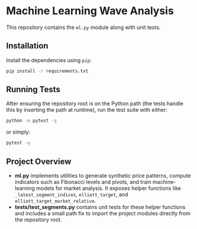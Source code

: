 # Machine Learning Wave Analysis

This repository contains the `ml.py` module along with unit tests.

## Installation

Install the dependencies using `pip`:

```bash
pip install -r requirements.txt
```

## Running Tests

After ensuring the repository root is on the Python path (the tests handle this
by inserting the path at runtime), run the test suite with either:

```bash
python -m pytest -q
```

or simply:

```bash
pytest -q
```

## Project Overview

- **ml.py** implements utilities to generate synthetic price patterns, compute
  indicators such as Fibonacci levels and pivots, and train machine-learning
  models for market analysis. It exposes helper functions like
  `_latest_segment_indices`, `elliott_target`, and
  `elliott_target_market_relative`.
- **tests/test_segments.py** contains unit tests for these helper functions and
  includes a small path fix to import the project modules directly from the
  repository root.

